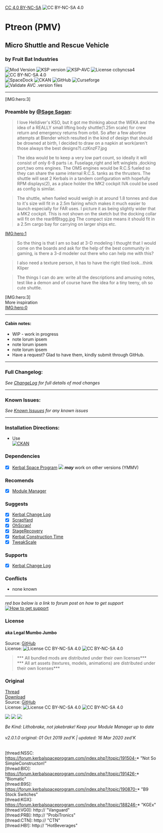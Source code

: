 [CC 4.0 BY-NC-SA](https://creativecommons.org/licenses/by-nc-sa/4.0/)
![CC BY-NC-SA 4.0](https://licensebuttons.net/i/l/by-nc-sa/transparent/33/66/99/88x31.png "CC BY-NC-SA 4.0")

<!-- Readme.md v1.0.2.0
Ptreon (PMV)
created: 01 Oct 19
updated: 2020 03 16 -->
<!-- # KerbGuise Experimental engineering (KGEx)
#### Brings you: -->
<!-- Download on SpaceDock or Github or Curseforge. Also available on CKAN. -->

# Ptreon (PMV)
## Micro Shuttle and Rescue Vehicle
### by Fruit Bat Industries
![Mod Version][shield:mod:latest] 
![KSP version][shield:ksp] ![KSP-AVC][shield:kspavc] ![License ccbyncsa4][shield:license] ![][LOGO:ccbyncsa4]   
![SpaceDock][shield:spacedock] ![CKAN][shield:ckan] ![GitHub][shield:github] ![Curseforge][shield:curseforge]  
![Validate AVC .version files][shield:avcvalid]  
***
[IMG:hero:3]  
### Preamble by [@Sage Sagan][LINK:sagesagan]: 
> I love Helldiver's KSO, but it got me thinking about the WEKA and the idea of a REALLY small lifting body shuttle(1.25m scale) for crew return and emergency returns from orbit. So after a few abortive attempts at Blender which resulted in the kind of design that should be drowned at birth, I decided to draw on a napkin at work(aren't those always the best designs?).czKnzF7.jpg

> The idea would be to keep a very low part count, so ideally it will consist of only 6-8 parts i.e. Fuselage,right and left winglets ,docking port,two oms engines. The OMS engines would be R.C.S fueled so they can share the same internal R.C.S. tanks as the thrusters. The shuttle will seat 2 Kerbals in a tandem configuration with hopefully RPM displays(2), as a place holder the MK2 cockpit IVA could be used as config is similar.

> The shuttle, when fueled would weigh in at around 1.8 tonnes and due to it's size will fit in a 2.5m fairing which makes it much easier to launch especially for FAR uses. I picture it as being slightly wider that a MK2 cockpit. This is not shown on the sketch but the docking collar will fit on the rear8fBtsgg.jpg The compact size means it should fit in a 2.5m cargo bay for carrying on larger ships etc.  

[IMG:hero:1]  

> So the thing is that I am so bad at 3-D modeling I thought that I would come on the boards and ask for the help of the best community in gaming, is there a 3-d modeler out there who can help me with this?

> I also need a texture person, it has to have the right tiled look...think Kliper

> The things I can do are: write all the descriptions and amusing notes, test like a demon and of course have the idea for a tiny teeny, oh so cute shuttle.  
  
[IMG:hero:3]  
More inspiration  
[IMG:hero:0]  
***  
#### Cabin notes:  
- WIP - work in progress
- note lorum ipsem  
- note lorum ipsem  
- note lorum ipsem  
- Have a request? Glad to have them, kindly submit through GitHub.
***
### Full Changelog:
*See [ChangeLog][MOD:changelog] for full details of mod changes*
***
### Known Issues:
*See [Known Issuues][MOD:known] for any known issues*
***
### Installation Directions:
- Use  
[![CKAN][image:rel-ckan]][thread:ckan]  
### Dependencies
- [x] [Kerbal Space Program][KSP:website] [![][shield:ksp]][KSP:website] ***may*** work on other versions (YMMV)
### Recomends  
- [x] [Module Manager][thread:mm]  
### Suggests
- [x] [Kerbal Change Log][thread:kcl]  
- [x] [ScrapYard][thread:SYD]
- [x] [OhScrap!][thread:OHS]  
- [x] [StageRecovery][thread:sr]  
- [x] [Kerbal Construction Time][thread:kct]  
- [x] [TweakScale][thread:twk]  
### Supports
- [x] [Kerbal Change Log][thread:kcl]  
### Conflicts
- none known
***  
*red box below is a link to forum post on how to get support*  
[![How to get support][image:get-support]][thread:getsupport]

### License
#### aka Legal Mumbo Jumbo
Source: [GitHub][MOD:github:repo]  
License: ![License CC BY-NC-SA 4.0][shield:license] ![][LOGO:ccbyncsa4]    
> *** All bundled mods are distributed under their own licenses***<br>
> *** All art assets (textures, models, animations) are distributed under their own licenses*** 
### Original
[Thread][MOD:original:thread]  
[Download][MOD:original:download]  
Source: [GitHub][MOD:original:source]  
License: ![License CC BY-NC-SA 4.0][shield:license] ![][LOGO:ccbyncsa4]  
<!-- graphical links to downloads -->
[![][image:rel-github]][MOD:rel-github] [![][image:rel-spacedock]][MOD:rel-spacedock] [![][image:rel-curseforge]][MOD:rel-curseforge]  

*Be Kind: Lithobrake, not jakebrake! Keep your Module Manager up to date*

###### v2.0.1.0 original: 01 Oct 2019 zed'K | updated: 16 Mar 2020 zed'K

[MOD:license]:      https://github.com/zer0Kerbal/Ptreon/blob/master/LICENSE
[MOD:contributing]: https://github.com/zer0Kerbal/Ptreon/blob/master/.github/CONTRIBUTING.md
[MOD:issues]:       https://github.com/zer0Kerbal/Ptreon/issues
[MOD:wiki]:         https://github.com/zer0Kerbal/Ptreon/
[MOD:known]:        https://github.com/zer0Kerbal/Ptreon/wiki/Known-Issues
[MOD:forum]:        https://forum.kerbalspaceprogram.com/index.php?/topic/192456-*
[MOD:github:repo]:  https://github.com/zer0Kerbal/Ptreon/
[MOD:changelog]:    https://github.com/zer0Kerbal/Ptreon/Changelog.cfg
<!--- original mod stuff -->
[MOD:original:source]: https://www.dropbox.com/s/85og3xdhark7com/Pteron5.rar?dl=0
[MOD:original:thread]:https://forum.kerbalspaceprogram.com/index.php?/topic/64520-*
[MOD:original:download]: https://www.dropbox.com/s/85og3xdhark7com/Pteron5.rar?dl=0

[KSP:website]: http://kerbalspaceprogram.com/
[LOGO:mit]:     https://i.postimg.cc/bvjfsMP5/MIT-17x17.png
[LOGO:gplv3]:   https://i.postimg.cc/90kCDs7K/gplv3-48x17.png
[LOGO:ccbysa4]: https://licensebuttons.net/l/by-sa/4.0/80x15.png
[LOGO:ccbyncsa4]: https://licensebuttons.net/i/l/by-nc-sa/transparent/33/66/99/76x22.png "CC BY-NC-SA 4.0"
[LOGO:wtfpl]:   http://www.wtfpl.net/wp-content/uploads/2012/12/wtfpl-badge-4.png

[MOD:rel-github]: https://github.com/zer0Kerbal/Ptreon/releases/latest "GitHub"
[MOD:rel-spacedock]: http://spacedock.info/mod/1746
[MOD:rel-curseforge]: https://www.curseforge.com/kerbal/ksp-mods/ptreon
[MOD:rel-ckan]: http://forum.kerbalspaceprogram.com/index.php?/topic/90246-*

[image:rel-github]:       https://i.imgur.com/RE4Ppr9.png
[image:rel-spacedock]: https://i.imgur.com/m0a7tn2.png
[image:rel-curseforge]: https://i.postimg.cc/RZNyB5vP/Download-On-Curse.png
[image:get-support]:    https://i.postimg.cc/vHP6zmrw/image.png

[image:rel-ckan]:    https://i.postimg.cc/x8XSVg4R/sj507JC.png
[image:changelog]: https://i.postimg.cc/qM9p4V0C/changelog.png
[image:source]:      https://i.postimg.cc/tJ8GqW0H/source.png

[image:rel-github-sm]:      https://i.postimg.cc/1XXy5yfD/github.png
[image:rel-spacedock-sm]: https://i.postimg.cc/DZ22Hrhj/spacedock.png
[image:rel-curseforge-sm]: https://i.postimg.cc/ZRVTSWKT/UVVt0OP.png
  
[shield:mod:latest]: https://img.shields.io/github/v/release/zer0Kerbal/Ptreon?include_prereleases?style=plastic
[shield:mod]: https://img.shields.io/endpoint?url=https://raw.githubusercontent.com/zer0Kerbal/Ptreon/master/json/mod.json  
[shield:ksp]: https://img.shields.io/endpoint?url=https://raw.githubusercontent.com/zer0Kerbal/Ptreon/master/json/ksp.json  
[shield:license]: https://img.shields.io/endpoint?url=https://raw.githubusercontent.com/zer0Kerbal/Ptreon/master/json/license.json
[shield:kspavc]:     https://img.shields.io/badge/KSP-AVC--supported-brightgreen.svg?style=plastic
[shield:spacedock]:  https://img.shields.io/badge/SpaceDock-listed-blue.svg?style=plastic
[shield:ckan]:       https://img.shields.io/badge/CKAN-Indexed-blue.svg?style=plastic
[shield:github]:     https://img.shields.io/badge/Github-Indexed-blue.svg?style=plastic&logo=github
[shield:curseforge]: https://img.shields.io/badge/CurseForge-listed-blue.svg?style=plastic
[shield:avcvalid]:   https://github.com/zer0Kerbal/Pteron/workflows/Validate%20AVC%20.version%20files/badge.svg "thank you to DasSkelett"  

<!-- zer0Kerbal mods -->
[thread:ODFC]: https://forum.kerbalspaceprogram.com/index.php?/topic/187625-* "On Demand Fuel Cells"  
[thread:FTF]:  https://forum.kerbalspaceprogram.com/index.php?/topic/188841-* "Field Training Facility"  
[thread:FTL]:  https://forum.kerbalspaceprogram.com/index.php?/topic/188841-* "Field Training Lab"  
[thread:MHH]:  https://forum.kerbalspaceprogram.com/index.php?/topic/188246-* "More Hitchhikers"  
[thread:TCP]:  https://forum.kerbalspaceprogram.com/index.php?/topic/187495-* "Transparent Command Pods"  
[thread:NUK]:  https://forum.kerbalspaceprogram.com/index.php?/topic/21466-*  "Nuke Tiny Parts"
[thread:OHS]:  https://forum.kerbalspaceprogram.com/index.php?/topic/192360-* "Oh Scrap!"  
[thread:SYD]:  https://forum.kerbalspaceprogram.com/index.php?/topic/192360-* "ScrapYard"  

[thread:DPD]:  https://github.com/zer0Kerbal/KGEx/tree/master/GameData/KGEx/DockingPortDescriptions "Docking Port Descriptions"
[thread:PPS]:  https://forum.kerbalspaceprogram.com/index.php?/topic/192187-* "Shielded PicoPort"  
[thread:DST]:  https://forum.kerbalspaceprogram.com/index.php?/topic/191719-* "DaMichel's Spherical Tanks"  
[thread:DMF]:  https://forum.kerbalspaceprogram.com/index.php?/topic/191719-* "DaMichel's Fuselage"  
[thread:DAR]:  https://forum.kerbalspaceprogram.com/index.php?/topic/191719-* "DaMichel's AeroRadial"  
[thread:DCB]:  https://forum.kerbalspaceprogram.com/index.php?/topic/191719-* "DaMichel's CargoBays"  
[thread:SDS]:  https://forum.kerbalspaceprogram.com/index.php?/topic/191719-* "Stork Delivery System (SDS)"  
[thread:SC!]:  https://forum.kerbalspaceprogram.com/index.php?/topic/191424-* "SimpleConstructon!"  
[thread:SL!]:  https://forum.kerbalspaceprogram.com/index.php?/topic/191045-* "SimpleLogistics!"  
[thread:NSSC:  https://forum.kerbalspaceprogram.com/index.php?/topic/191504-* "Not So SimpleConstructon!"  
[thread:BIO]:  https://forum.kerbalspaceprogram.com/index.php?/topic/191426-* "Biomatic"  
[thread:B9S]:  https://forum.kerbalspaceprogram.com/index.php?/topic/190870-* "B9 Stock Switches"  
[thread:KGX]: https://forum.kerbalspaceprogram.com/index.php?/topic/188246-* "KGEx"  
[thread:VG0]:  http:// "Vanguard"  
[thread:PRB]:  http:// "ProbiTronics"  
[thread:CTN]:  http:// "CTN"  
[thread:HB!]:  http:// "HotBeverages"  

[thread:mm]:  http://forum.kerbalspaceprogram.com/index.php?/topic/50533-* "Module Manager"  
[thread:sr]:  https://forum.kerbalspaceprogram.com/index.php?/topic/179306-* "StageRecovery"  
[thread:kcl]: https://forum.kerbalspaceprogram.com/index.php?/topic/179207-* "Kerbal Change Log"  
[thread:twk]: https://forum.kerbalspaceprogram.com/index.php?/topic/179030-* "TweakScale"  
[thread:crp]: http://forum.kerbalspaceprogram.com/index.php?/topic/83007-* "Community Resource Pack"  
[thread:ckan]: https://forum.kerbalspaceprogram.com/index.php?/topic/154922-* "CKAN"  
[thread:kct]: https://forum.kerbalspaceprogram.com/index.php?/topic/182877-* "Kerbal Construction Time"  
[thread:mc]: https://forum.kerbalspaceprogram.com/index.php?/topic/178484-* "Magicore"  

[thread:tbc]: https://forum.kerbalspaceprogram.com/index.php?/topic/169509-* "ToolbarController"  
[thread:ctb]: https://forum.kerbalspaceprogram.com/index.php?/topic/170747-* "ClickThroughBlocker"  
[thread:tbr]: https://forum.kerbalspaceprogram.com/index.php?/topic/161857-* "Blizzy's" 
[LINK:license]: https://creativecommons.org/licenses/by-nc-sa/4.0/ "CC BY-NC-SA 4.0"  
[thread:getsupport]: https://forum.kerbalspaceprogram.com/index.php?/topic/83212-*

[LINK:linuxgurugamer]: https://forum.kerbalspaceprogram.com/index.php?/profile/129964-linuxgurugamer/
[LINK:zer0Kerbal]:     https://forum.kerbalspaceprogram.com/index.php?/profile/190933-zer0kerbal/ "zer0Kerbal"  
[LINK:sagesagan]: https://forum.kerbalspaceprogram.com/index.php?/profile/102159-sage-sagan/ "Sage Sagan"  

[IMG:hero:0]: https://i.imgur.com/KpBnYY2.jpg "Fruit Bat Industries Pteron mk I"  
[IMG:hero:1]: https://i.imgur.com/amouo8l.png "texture and logo work of Blackheart:"
[IMG:hero:2]: https://i.imgur.com/97s1p0O.png "Some of the amazing modelling work of Daemoria:"  
[IMG:her0:3]: https://i.imgur.com/T6pyukJ.jpg "More inspiration"  

<!--
this file: GPLv2
zer0Kerbal-->
